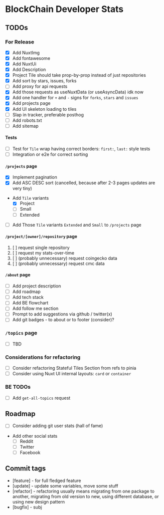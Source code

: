# BlockChain Developer Stats

## TODOs

### For Release

* [x] Add NuxtImg
* [x] Add fontawesome
* [x] Add NuxtUi
* [x] Add Description
* [x] Project Tile should take prop-by-prop instead of just repositories
* [x] Add sort by stars, issues, forks
* [ ] Add proxy for api requests
* [x] Add those requests as useNuxtData (or useAsyncData) idk now
* [x] Add one handler for `+` and `-` signs for `forks`, `stars` and `issues`
* [x] Add projects page
* [x] Add UI skeleton loading to tiles
* [ ] Slap in tracker, preferable posthog
* [ ] Add robots.txt
* [ ] Add sitemap

#### Tests

* [ ] Test for `Tile` wrap having correct borders: `first:`, `last:` style tests
* [ ] Integration or e2e for correct sorting

#### `/projects` page

* [x] Implement pagination
* [x] Add ASC DESC sort (cancelled, because after 2-3 pages updates are very tiny)
* Add `Tile` variants
  * [x] Project
  * [ ] Small
  * [ ] Extended

* [ ] Add Those `Tile` variants `Extended` and `Small` to `/projects` page

#### `/project/[owner]/repository` page

1. [ ] request single repository
2. [ ] request my stats-over-time
3. [ ] (probably unnecessary) request coingecko data
4. [ ] (probably unnecessary) request cmc data

#### `/about` page

* [ ] Add project description
* [ ] Add roadmap
* [ ] Add tech stack
* [ ] Add BE flowchart
* [ ] Add follow me section
* [ ] Prompt to add suggestions via github / twitter(x)
* [ ] Add git badges - to about or to footer (consider)?

### `/topics` page

* [ ] TBD

### Considerations for refactoring

* [ ] Consider refactoring Stateful Tiles Section from refs to pinia
* [ ] Consider using Nuxt UI internal layouts: `card` or `container`

### BE TODOs

* [ ] Add `get-all-topics` request

## Roadmap

* [ ] Consider adding git user stats (hall of fame)
* Add other social stats
  * [ ] Reddit
  * [ ] Twitter
  * [ ] Facebook

## Commit tags

* [feature] - for full fledged feature
* [update] - update some variables, move some stuff
* [refactor] - refactoring usually means migrating from one package to another, migrating from old version to new, using different database, or using new design pattern
* [bugfix] - subj
